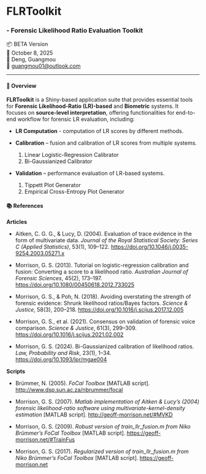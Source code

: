 # FLRToolkit
### - Forensic Likelihood Ratio Evaluation Toolkit

📦 BETA Version\
📅 October 8, 2025\
👤 Deng, Guangmou\
📧 [guangmou01\@outlook.com](mailto:guangmou01@outlook.com)

------------------------------------------------------------------------

#### 🔎 Overview

**FLRToolkit** is a Shiny-based application suite that provides essential tools for **Forensic Likelihood-Ratio (LR)-based** and **Biometric** systems. It focuses on **source-level interpretation**, offering functionalities for end-to-end workflow for forensic LR evaluation, including:

-   **LR Computation** - computation of LR scores by different methods.

-   **Calibration** – fusion and calibration of LR scores from multiple systems.

    1.  Linear Logistic-Regression Calibrator
    2.  Bi-Gaussianized Calibrator

-   **Validation** – performance evaluation of LR-based systems.

    1.  Tippett Plot Generator
    2.  Empirical Cross-Entropy Plot Generator

#### 📚 References

**Articles**

-   Aitken, C. G. G., & Lucy, D. (2004). Evaluation of trace evidence in the form of multivariate data. *Journal of the Royal Statistical Society: Series C (Applied Statistics)*, 53(1), 109–122. <https://doi.org/10.1046/j.0035-9254.2003.05271.x>

-   Morrison, G. S. (2013). Tutorial on logistic-regression calibration and fusion: Converting a score to a likelihood ratio. *Australian Journal of Forensic Sciences*, 45(2), 173–197. <https://doi.org/10.1080/00450618.2012.733025>

-   Morrison, G. S., & Poh, N. (2018). Avoiding overstating the strength of forensic evidence: Shrunk likelihood ratios/Bayes factors. *Science & Justice*, 58(3), 200–218. <https://doi.org/10.1016/j.scijus.2017.12.005>

-   Morrison, G. S., et al. (2021). Consensus on validation of forensic voice comparison. *Science & Justice*, 61(3), 299–309. <https://doi.org/10.1016/j.scijus.2021.02.002>

-   Morrison, G. S. (2024). Bi-Gaussianized calibration of likelihood ratios. *Law, Probability and Risk*, 23(1), 1–34. <https://doi.org/10.1093/lpr/mgae004>

**Scripts**

-   Brümmer, N. (2005). *FoCal Toolbox* [MATLAB script]. <http://www.dsp.sun.ac.za/nbrummer/focal>

-   Morrison, G. S. (2007). *Matlab implementation of Aitken & Lucy’s (2004) forensic likelihood-ratio software using multivariate-kernel-density estimation* [MATLAB script]. <http://geoff-morrison.net/#MVKD>

-   Morrison, G. S. (2009). *Robust version of train_llr_fusion.m from Niko Brümmer’s FoCal Toolbox* [MATLAB script]. <https://geoff-morrison.net/#TrainFus>

-   Morrison, G. S. (2017). *Regularized version of train_llr_fusion.m from Niko Brümmer’s FoCal Toolbox* [MATLAB script]. <https://geoff-morrison.net>
